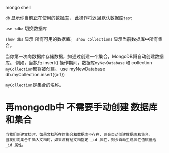 mongo shell

``db`` 显示你当前正在使用的数据库， 此操作将返回默认数据库``test`` 

``use <db>`` 切换数据库 

``show dbs`` 显示 所有可用的数据库。
``show collections`` 显示当前数据库中所有集合。

当你第一次向数据库存储数据，如通过创建一个集合，MongoDB将自动创建数据库。
例如，当执行 insert() 操作期间，数据库``myNewDatabase`` 和 collection ``myCollection``都将被创建。
use myNewDatabase
db.myCollection.insert({x:1})

``myCollection``是集合的名称。


# 再mongodb中 不需要手动创建 数据库和集合
    当我们创建文档时，如果文档所在的集合和数据库不存在，则会自动创建数据库和集合。
    当我们向集合中插入文档时，如果没有给文档指定 _id 属性，则会自动生成属性值赋值给 _id 属性。